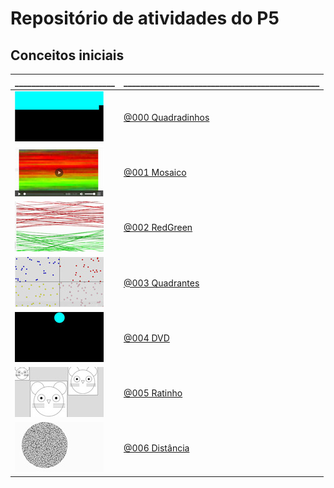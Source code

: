 # Repositório de atividades do P5

## Conceitos iniciais

\________________________ | \_______________________________________________
------------------------- | -----------------------
![_](.thumbs/000.jpg) | [@000 Quadradinhos](base/000/Readme.md#quadradinhos)
![_](.thumbs/001.jpg) | [@001 Mosaico](base/001/Readme.md#mosaico)
![_](.thumbs/002.jpg) | [@002 RedGreen](base/002/Readme.md#redgreen)
![_](.thumbs/003.jpg) | [@003 Quadrantes](base/003/Readme.md#quadrantes)
![_](.thumbs/004.jpg) | [@004 DVD](base/004/Readme.md#dvd)
![_](.thumbs/005.jpg) | [@005 Ratinho](base/005/Readme.md#ratinho)
![_](.thumbs/006.jpg) | [@006 Distância](base/006/Readme.md#distância)
